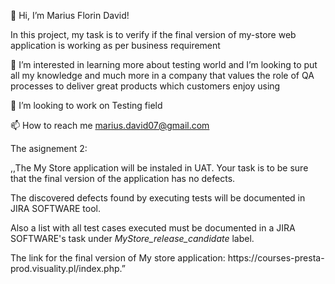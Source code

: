 👋 Hi, I’m Marius Florin David!

In this project, my task is to verify if the final version of my-store web application is working as per business requirement


👀 I’m interested in learning more about testing world and I’m looking to put all my knowledge and much more in a company that values the role of QA processes to deliver great products which customers enjoy using

🌱 I’m looking to work on Testing field

📫 How to reach me marius.david07@gmail.com


The asignement 2:

,,The My Store application will be instaled in UAT. Your task is to be sure that the final version of the application has no defects.
<p>The discovered defects found by executing tests will be documented in JIRA SOFTWARE tool.</p>
<p>Also a list with all test cases executed must be documented in a JIRA SOFTWARE's task under <i>MyStore_release_candidate</i> label.</p> 
<p>The link for the final version of My store application: https://courses-presta-prod.visuality.pl/index.php.”</p>
